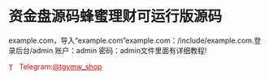 # 资金盘源码蜂蜜理财可运行版源码

example.com，导入“example.com”example.com：/include/example.com.登录后台/admin 账户：admin 密码：admin文件里面有详细教程!




<p style="color: red;"><img src="https://cdn-icons-png.flaticon.com/512/2111/2111646.png" alt="Telegram Icon" style="width: 16px; vertical-align: middle; margin-right: 5px;">Telegram:<a href="https://t.me/tgymw_shop" style="color: red;">@tgymw_shop</a></p>
